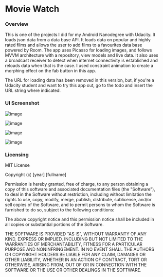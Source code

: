 # **Movie Watch**

### **Overview**

This is one of the projects I did for my Android Nanodegree with Udacity.  It loads json data from a data
base API.  It loads data on popular and highly rated films and allows the user to add films to a favourites
data base powered by Room.  The app uses Picasso for loading images, and follows MVVM architecture with a repository,
view models and live data.  It also uses a broadcast receiver to detect when internet connectivity is established and
reloads data when that is the case.  I used constraint animation to create a morphing effect on the fab button in this app.

The URL for loading data has been removed in this version, but, if you're a Udacity student and want to try this app out,
go to the todo and insert the URL string where indicated.

### **UI Screenshot**

![image](https://user-images.githubusercontent.com/36385109/54090084-57c99800-4368-11e9-8b69-3b379aa78bbe.png)

![image](https://user-images.githubusercontent.com/36385109/54090092-6a43d180-4368-11e9-972d-e15dbf4af7f3.png)

![image](https://user-images.githubusercontent.com/36385109/54090094-7760c080-4368-11e9-835e-8eba2fa26c74.png)

![image](https://user-images.githubusercontent.com/36385109/54090102-89426380-4368-11e9-942c-f5a08efb595e.png)


### **Licensing**

MIT License

Copyright (c) [year] [fullname]

Permission is hereby granted, free of charge, to any person obtaining a copy of this software and associated documentation files (the "Software"), to deal in the Software without restriction, including without limitation the rights to use, copy, modify, merge, publish, distribute, sublicense, and/or sell copies of the Software, and to permit persons to whom the Software is furnished to do so, subject to the following conditions:

The above copyright notice and this permission notice shall be included in all copies or substantial portions of the Software.

THE SOFTWARE IS PROVIDED "AS IS", WITHOUT WARRANTY OF ANY KIND, EXPRESS OR IMPLIED, INCLUDING BUT NOT LIMITED TO THE WARRANTIES OF MERCHANTABILITY, FITNESS FOR A PARTICULAR PURPOSE AND NONINFRINGEMENT. IN NO EVENT SHALL THE AUTHORS OR COPYRIGHT HOLDERS BE LIABLE FOR ANY CLAIM, DAMAGES OR OTHER LIABILITY, WHETHER IN AN ACTION OF CONTRACT, TORT OR OTHERWISE, ARISING FROM, OUT OF OR IN CONNECTION WITH THE SOFTWARE OR THE USE OR OTHER DEALINGS IN THE SOFTWARE.
